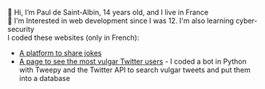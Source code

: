 👋 Hi, I’m Paul de Saint-Albin, 14 years old, and I live in France<br>
👀 I'm Interested in web development since I was 12. I'm also learning cyber-security<br>
I coded these websites (only in French):
- <a href="https://ptdr.alwaysdata.net">A platform to share jokes</a>
- <a href="https://twitterstatsjaaj.herokuapp.com">A page to see the most vulgar Twitter users</a> - I coded a bot in Python with Tweepy and the Twitter API to search vulgar tweets and put them into a database

<!---
pauldesaintalbin/pauldesaintalbin is a ✨ special ✨ repository because its `README.md` (this file) appears on your GitHub profile.
You can click the Preview link to take a look at your changes.
--->
